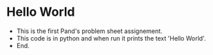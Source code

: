 # Hello World
- This is the first Pand's problem sheet assignement.
- This code is in python and when run it prints the text 'Hello World'.
- End. 
